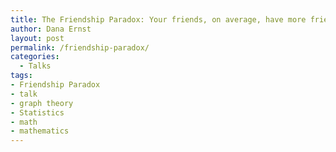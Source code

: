 ```yaml
---
title: The Friendship Paradox: Your friends, on average, have more friends than you do
author: Dana Ernst
layout: post
permalink: /friendship-paradox/
categories:
  - Talks
tags:
- Friendship Paradox
- talk
- graph theory
- Statistics
- math
- mathematics
---
```

